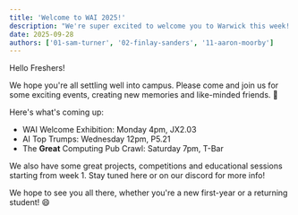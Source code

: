 ```yaml
---
title: 'Welcome to WAI 2025!'
description: "We're super excited to welcome you to Warwick this week! Here's what we have going on at WAI."
date: 2025-09-28
authors: ['01-sam-turner', '02-finlay-sanders', '11-aaron-moorby']
---
```


Hello Freshers!

We hope you're all settling well into campus. Please come and join us for some exciting events, creating new memories and like-minded friends. 🎉

Here's what's coming up:

- WAI Welcome Exhibition: Monday 4pm, JX2.03
- AI Top Trumps: Wednesday 12pm, P5.21
- The **Great** Computing Pub Crawl: Saturday 7pm, T-Bar

We also have some great projects, competitions and educational sessions starting from week 1. Stay tuned here or on our discord for more info!

We hope to see you all there, whether you're a new first-year or a returning student! 😄
